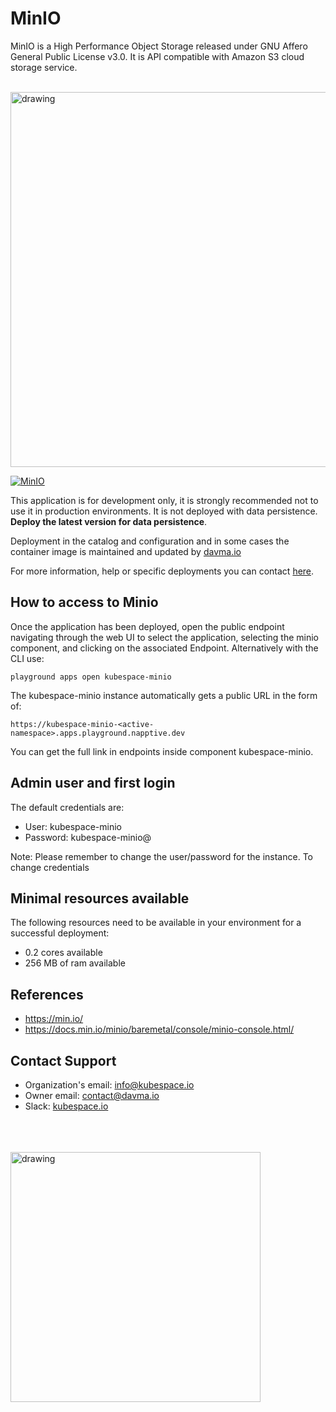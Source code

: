# MinIO

MinIO is a High Performance Object Storage released under GNU Affero General Public License v3.0. It is API compatible with Amazon S3 cloud storage service.

</br>

<img src="https://blog.min.io/content/images/2021/04/console_header--2-.png" alt="drawing" width="600"/>

</br>

[![MinIO](https://github.com/kubespace-io/napptive-applications/actions/workflows/minio-actions.yml/badge.svg)](https://github.com/kubespace-io/napptive-applications/actions/workflows/minio-actions.yml)

This application is for development only, it is strongly recommended not to use it in production environments. It is not deployed with data persistence. __Deploy the latest version for data persistence__. 

Deployment in the catalog and configuration and in some cases the container image is maintained and updated by [davma.io](mailto:contact@davma.io)

For more information, help or specific deployments you can contact [here](mailto:contact@davma.io).


## How to access to Minio

Once the application has been deployed, open the public endpoint navigating through the web UI to select the application, selecting the minio component, and clicking on the associated Endpoint. Alternatively with the CLI use:

```
playground apps open kubespace-minio
```

The kubespace-minio instance automatically gets a public URL in the form of:
```
https://kubespace-minio-<active-namespace>.apps.playground.napptive.dev
```
You can get the full link in endpoints inside component kubespace-minio.

## Admin user and first login
The default credentials are:
- User: kubespace-minio
- Password: kubespace-minio@

Note: Please remember to change the user/password for the instance. To change credentials

## Minimal resources available
The following resources need to be available in your environment for a successful deployment:
- 0.2 cores available
- 256 MB of ram available

## References
* https://min.io/
* https://docs.min.io/minio/baremetal/console/minio-console.html/

## Contact Support

- Organization's email: [info@kubespace.io](mailto:info@kubespace.io)
- Owner email: [contact@davma.io](mailto:contact@davma.io)
- Slack: [kubespace.io](https://join.slack.com/t/kubespaceio/shared_invite/zt-1twwd0egh-L8Hz1qz__BJXPQqOUdy3JA)

</br>
</br>
</br>

<img src="https://raw.githubusercontent.com/kubespace-io/.github/main/resources/images/kubespace.io-logo-white.png" alt="drawing" width="400"/> 
